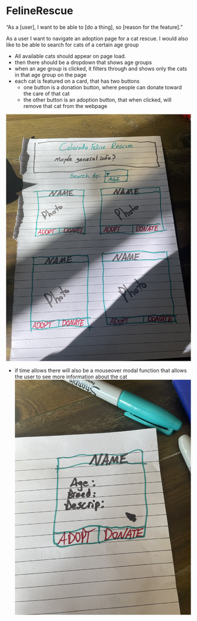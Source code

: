 # FelineRescue
“As a [user], I want to be able to [do a thing], so [reason for the feature].”

As a user I want to navigate an adoption page for a cat rescue. I would also like to be able to search for cats of a certain age group
 - All available cats should appear on page load.
 - then there should be a dropdown that shows age groups
 - when an age group is clicked, it filters through and shows only the cats in that age group on the page
 - each cat is featured on a card, that has two buttons
   - one button is a donation button, where people can donate toward the care of that cat
   - the other button is an adoption button, that when clicked, will remove that cat from the webpage

![hand-drawn concept](Wireframe.jpg)

 - if time allows there will also be a mouseover modal function that allows the user to see more information about the cat
 ![modal concept](Modal.jpg)